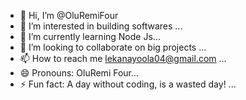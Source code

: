 - 👋 Hi, I’m @OluRemiFour
- 👀 I’m interested in building softwares ...
- 🌱 I’m currently learning Node Js...
- 💞️ I’m looking to collaborate on big projects ...
- 📫 How to reach me lekanayoola04@gmail.com ...
- 😄 Pronouns: OluRemi Four...
- ⚡ Fun fact: A day without coding, is a wasted day! ...

<!---
OluRemiFour/OluRemiFour is a ✨ special ✨ repository because its `README.md` (this file) appears on your GitHub profile.
You can click the Preview link to take a look at your changes.
--->
